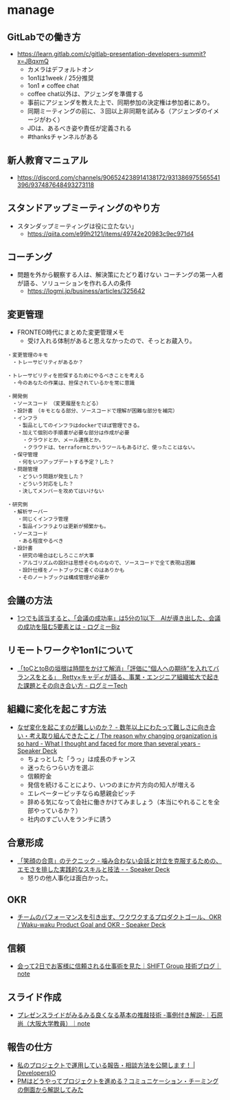 # manage

## GitLabでの働き方

- https://learn.gitlab.com/c/gitlab-presentation-developers-summit?x=JBqxmQ
  - カメラはデフォルトオン
  - 1on1は1week / 25分推奨
  - 1on1 ≠ coffee chat
  - coffee chat以外は、アジェンダを準備する
  - 事前にアジェンダを教えた上で、同期参加の決定権は参加者にあり。
  - 同期ミーティングの前に、３回以上非同期を試みる（アジェンダのイメージがわく）
  - JDは、あるべき姿や責任が定義される
  - #thanksチャンネルがある

## 新人教育マニュアル

- https://discord.com/channels/906524238914138172/931386975565541396/937487648493273118


## スタンドアップミーティングのやり方

- スタンダップミーティングは役に立たない」
  - https://qiita.com/e99h2121/items/49742e20983c9ec971d4

## コーチング

- 問題を外から観察する人は、解決策にたどり着けない コーチングの第一人者が語る、ソリューションを作れる人の条件
  - https://logmi.jp/business/articles/325642

## 変更管理

- FRONTEO時代にまとめた変更管理メモ
  - 受け入れる体制があると思えなかったので、そっとお蔵入り。

```
・変更管理のキモ
　・トレーサビリティがあるか？

・トレーサビリティを担保するためにやるべきことを考える
　・今のあなたの作業は、担保されているかを常に意識

・開発側
　・ソースコード　（変更履歴をたどる）
　・設計書　（キモとなる部分、ソースコードで理解が困難な部分を補完）
　・インフラ
　　・製品としてのインフラはdockerでほぼ管理できる。
　　・加えて個別の手順書が必要な部分は作成が必要
　　　・クラウドとか、メール連携とか。
　　　・クラウドは、terraformとかいうツールもあるけど、使ったことはない。
　・保守管理
　　・何をいつアップデートする予定？した？
　・問題管理
　　・どういう問題が発生した？
　　・どういう対応をした？
　　・決してメンバーを攻めてはいけない

・研究側
　・解析サーバー
　　・同じくインフラ管理
　　・製品インフラよりは更新が頻繁かも。
　・ソースコード
　　・ある程度やるべき
　・設計書
　　・研究の場合はむしろここが大事
　　・アルゴリズムの設計は思想そのものなので、ソースコードで全て表現は困難
　　・設計仕様をノートブックに書くのはありかも
　　・そのノートブックは構成管理が必要か
```

## 会議の方法

- [1つでも該当すると、「会議の成功率」は5分の1以下　AIが導き出した、会議の成功を阻む5要素とは - ログミーBiz](https://logmi.jp/business/articles/327251)

## リモートワークや1on1について

- [「toCとtoBの垣根は時間をかけて解消」「評価に“個人への期待”を入れてバランスをとる」　Retty×キャディが語る、事業・エンジニア組織拡大で起きた課題とその向き合い方 - ログミーTech](https://logmi.jp/tech/articles/327987)

## 組織に変化を起こす方法

- [なぜ変化を起こすのが難しいのか？ - 数年以上にわたって難しさに向き合い・考え取り組んできたこと / The reason why changing organization is so hard - What I thought and faced for more than several years - Speaker Deck](https://speakerdeck.com/iwashi86/the-reason-why-changing-organization-is-so-hard-what-i-thought-and-faced-for-more-than-several-years)
  - ちょっとした「うっ」は成長のチャンス
  - 迷ったらつらい方を選ぶ
  - 信頼貯金
  - 発信を続けることにより、いつのまにか片方向の知人が増える
  - エレベーターピッチならぬ懇親会ピッチ
  - 辞める気になって会社に働きかけてみましょう（本当にやれることを全部やっているか？）
  - 社内のすごい人をランチに誘う


## 合意形成

- [「笑顔の合意」のテクニック - 噛み合わない会話と対立を克服するための、エモさを排した実践的なスキルと技法 - - Speaker Deck](https://speakerdeck.com/hageyahhoo/xiao-yan-nohe-yi-notekunituku-nie-mihe-wanaihui-hua-todui-li-woke-fu-surutameno-emosawopai-sitashi-jian-de-nasukirutoji-fa)
  - 怒りの他人事化は面白かった。

## OKR

- [チームのパフォーマンスを引き出す、ワクワクするプロダクトゴール、OKR / Waku-waku Product Goal and OKR - Speaker Deck](https://speakerdeck.com/navitimejapan/waku-waku-product-goal-and-okr)

## 信頼

- [会って2日でお客様に信頼される仕事術を見た｜SHIFT Group 技術ブログ｜note](https://note.com/shift_tech/n/nef57b56ff374)

## スライド作成

- [プレゼンスライドがみるみる良くなる基本の推敲技術 -事例付き解説-｜石原尚（大阪大学教員）｜note](https://note.com/hisashi_is/n/n188b42f83dda)

## 報告の仕方

- [私のプロジェクトで運用している報告・相談方法を公開します！ | DevelopersIO](https://dev.classmethod.jp/articles/how_to_write_reports/)
- [PMはどうやってプロジェクトを進める？コミュニケーション・チーミングの側面から解説してみた](https://dev.classmethod.jp/articles/communication_and_teaming_project_promotion/)